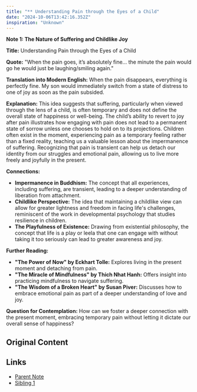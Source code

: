 ```yaml
---
title: "** Understanding Pain through the Eyes of a Child"
date: "2024-10-06T13:42:16.352Z"
inspiration: "Unknown"
---
```



**Note 1: The Nature of Suffering and Childlike Joy**

**Title:** Understanding Pain through the Eyes of a Child

**Quote:** "When the pain goes, it’s absolutely fine... the minute the pain would go he would just be laughing/smiling again."

**Translation into Modern English:** When the pain disappears, everything is perfectly fine. My son would immediately switch from a state of distress to one of joy as soon as the pain subsided.

**Explanation:** This idea suggests that suffering, particularly when viewed through the lens of a child, is often temporary and does not define the overall state of happiness or well-being. The child’s ability to revert to joy after pain illustrates how engaging with pain does not lead to a permanent state of sorrow unless one chooses to hold on to its projections. Children often exist in the moment, experiencing pain as a temporary feeling rather than a fixed reality, teaching us a valuable lesson about the impermanence of suffering. Recognizing that pain is transient can help us detach our identity from our struggles and emotional pain, allowing us to live more freely and joyfully in the present.

**Connections:**
- **Impermanence in Buddhism:** The concept that all experiences, including suffering, are transient, leading to a deeper understanding of liberation from attachment.
- **Childlike Perspective:** The idea that maintaining a childlike view can allow for greater lightness and freedom in facing life's challenges, reminiscent of the work in developmental psychology that studies resilience in children.
- **The Playfulness of Existence:** Drawing from existential philosophy, the concept that life is a play or leela that one can engage with without taking it too seriously can lead to greater awareness and joy.

**Further Reading:**
- **"The Power of Now" by Eckhart Tolle:** Explores living in the present moment and detaching from pain.
- **"The Miracle of Mindfulness" by Thich Nhat Hanh:** Offers insight into practicing mindfulness to navigate suffering.
- **"The Wisdom of a Broken Heart" by Susan Piver:** Discusses how to embrace emotional pain as part of a deeper understanding of love and joy.

**Question for Contemplation:** How can we foster a deeper connection with the present moment, embracing temporary pain without letting it dictate our overall sense of happiness?

## Original Content



## Links

- [Parent Note](/parent-note.md)
- [Sibling 1](/zettel1.md)
